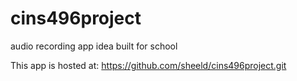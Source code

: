 # cins496project
audio recording app idea built for school

This app is hosted at: https://github.com/sheeld/cins496project.git
